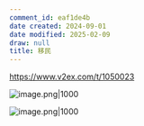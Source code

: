 ```yaml
---
comment_id: eaf1de4b
date created: 2024-09-01
date modified: 2025-02-09
draw: null
title: 移民
---
```

https://www.v2ex.com/t/1050023

![image.png|1000](https://imagehosting4picgo.oss-cn-beijing.aliyuncs.com/imagehosting/fix-dir%2Fpicgo%2Fpicgo-clipboard-images%2F2024%2F10%2F13%2F13-39-59-ba3fd1e2f70a6a9be26dfd32005257ee-202410131339736-40b95c.png)

![image.png|1000](https://imagehosting4picgo.oss-cn-beijing.aliyuncs.com/imagehosting/fix-dir%2Fpicgo%2Fpicgo-clipboard-images%2F2024%2F09%2F01%2F20-25-30-2cd5a381a28b466ec7d7e0cc509f54d5-202409012025324-f63024.png)
